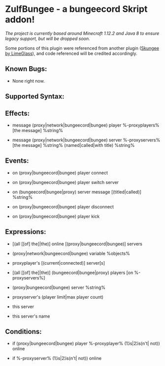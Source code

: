 # **ZulfBungee - a bungeecord Skript addon!**

*The project is currently based around Minecraft 1.12.2 and Java 8 to ensure legacy support, but will be dropped soon.*

Some portions of this plugin were referenced from another plugin ([Skungee by LimeGlass](https://github.com/Skungee/Skungee-2.0.0)), and code referenced will be credited accordingly.

## **Known Bugs:**

* None right now.

## **Supported Syntax:**

## **Effects:**

- message (proxy|network|bungeecord|bungee) player %-proxyplayers% [the message] %string%

- message (proxy|network|bungeecord|bungee) server %-proxyservers% [the message] %string% (named|called|with title) %string%

## **Events:**

- on (proxy|bungeecord|bungee) player connect

- on (proxy|bungeecord|bungee) player switch server

- on (bungeecord|bungee|proxy) server message [(titled|called)] %string%

- on (proxy|bungeecord|bungee) player disconnect

- on (proxy|bungeecord|bungee) player kick

## **Expressions:**

- [(all [[of] the]|the)] online [(proxy|bungeecord|bungee)] servers

- (proxy|network|bungeecord|bungee) variable %objects%

- proxyplayer's [(current|connected)] server[s]

- [(all [[of] the]|the)] (bungeecord|bungee|proxy) players [on %-proxyservers%]

- (proxy|bungeecord|bungee) server %string%

- proxyserver's (player limit|max player count)

- this server

- this server's name

## **Conditions:**

- if (proxy|bungeecord|bungee) player %-proxyplayer% (1¦is|2¦is(n't| not)) online

- if %-proxyserver% (1¦is|2¦is(n't| not)) online

